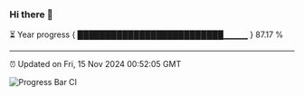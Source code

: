 ### Hi there 👋

⏳ Year progress { ██████████████████████████▁▁▁▁ } 87.17 %

---

⏰ Updated on Fri, 15 Nov 2024 00:52:05 GMT

![Progress Bar CI](https://github.com/Shyam-Makwana/GitHub-Actions-Demo/workflows/Progress%20Bar%20CI/badge.svg)
